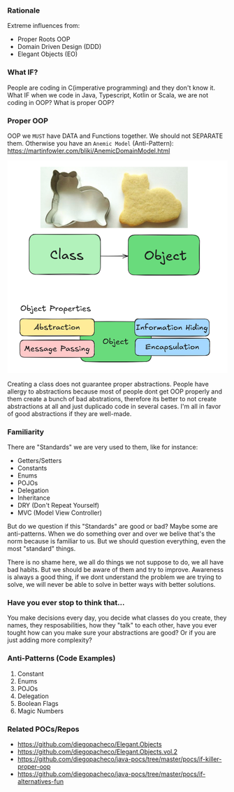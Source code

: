 ### Rationale

Extreme influences from:
* Proper Roots OOP
* Domain Driven Design (DDD)
* Elegant Objects (EO)

### What IF?

People are coding in C(imperative programming) and they don't know it.
What IF when we code in Java, Typescript, Kotlin or Scala, we are not coding in OOP? What is proper OOP?

### Proper OOP

OOP we `MUST` have DATA and Functions together. We should not SEPARATE them. Otherwise you have an `Anemic Model` (Anti-Pattern): https://martinfowler.com/bliki/AnemicDomainModel.html

<img src="OOP-Sumary.png" />

Creating a class does not guarantee proper abstractions. People have allergy to abstractions because most of people dont get OOP properly and them create a bunch of bad abstrations, therefore its better to not create abstractions at all and just duplicado code in several cases.
I'm all in favor of good abstractions if they are well-made.

### Familiarity

There are "Standards" we are very used to them, like for instance:
* Getters/Setters
* Constants
* Enums
* POJOs
* Delegation
* Inheritance
* DRY (Don't Repeat Yourself)
* MVC (Model View Controller)

But do we question if this "Standards" are good or bad? Maybe some are anti-patterns. 
When we do something over and over we belive that's the norm because is familiar to us. But we should question everything, even the most "standard" things.

There is no shame here, we all do things we not suppose to do, we all have bad habits. But we should be aware of them and try to improve. Awareness is always a good thing, if we dont understand the problem we are trying to solve, we will never be able to solve in better ways with better solutions.

### Have you ever stop to think that...

You make decisions every day, you decide what classes do you create, they names, they resposabilities, how they "talk" to each other, have you ever tought how can you make sure your abstractions are good? Or if you are just adding more complexity?

### Anti-Patterns (Code Examples)

1. Constant
2. Enums
3. POJOs
4. Delegation
5. Boolean Flags
6. Magic Numbers

### Related POCs/Repos

* https://github.com/diegopacheco/Elegant.Objects
* https://github.com/diegopacheco/Elegant.Objects.vol.2
* https://github.com/diegopacheco/java-pocs/tree/master/pocs/if-killer-proper-oop
* https://github.com/diegopacheco/java-pocs/tree/master/pocs/if-alternatives-fun
